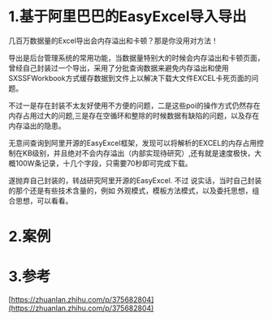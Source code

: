# 1.基于阿里巴巴的EasyExcel导入导出

几百万数据量的Excel导出会内存溢出和卡顿？那是你没用对方法！

导出是后台管理系统的常用功能，当数据量特别大的时候会内存溢出和卡顿页面，曾经自己封装过一个导出，采用了分批查询数据来避免内存溢出和使用SXSSFWorkbook方式缓存数据到文件上以解决下载大文件EXCEL卡死页面的问题。

不过一是存在封装不太友好使用不方便的问题，二是这些poi的操作方式仍然存在内存占用过大的问题,三是存在空循环和整除的时候数据有缺陷的问题，以及存在内存溢出的隐患。

无意间查询到阿里开源的EasyExcel框架，发现可以将解析的EXCEL的内存占用控制在KB级别，并且绝对不会内存溢出（内部实现待研究）,还有就是速度极快，大概100W条记录，十几个字段，只需要70秒即可完成下载。

遂抛弃自己封装的，转战研究阿里开源的EasyExcel. 不过 说实话，当时自己封装的那个还是有些技术含量的，例如 外观模式，模板方法模式，以及委托思想，组合思想，可以看看。


# 2.案例



# 3.参考

[https://zhuanlan.zhihu.com/p/375682804](https://zhuanlan.zhihu.com/p/375682804)

